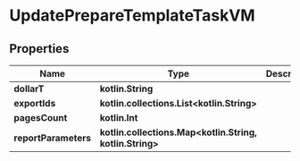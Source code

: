 
# UpdatePrepareTemplateTaskVM

## Properties
Name | Type | Description | Notes
------------ | ------------- | ------------- | -------------
**dollarT** | **kotlin.String** |  | 
**exportIds** | **kotlin.collections.List&lt;kotlin.String&gt;** |  |  [optional]
**pagesCount** | **kotlin.Int** |  |  [optional]
**reportParameters** | **kotlin.collections.Map&lt;kotlin.String, kotlin.String&gt;** |  |  [optional]



